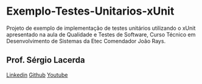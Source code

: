 # Exemplo-Testes-Unitarios-xUnit
Projeto de exemplo de implementação de testes unitários utilizando o xUnit apresentado na aula de Qualidade e Testes de Software, Curso Técnico em Desenvolvimento de Sistemas da Etec Comendador João Rays.

## Prof. Sérgio Lacerda

[Linkedin](https://www.linkedin.com/in/sergiolacerda)
[Github](https://github.com/sergio-lacerda)
[Youtube](https://www.youtube.com/channel/UCcy7WnMEtzyNZZBJvRcGpOg) 

